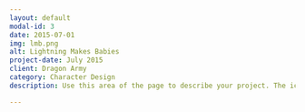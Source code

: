 ```yaml
---
layout: default
modal-id: 3
date: 2015-07-01
img: lmb.png
alt: Lightning Makes Babies
project-date: July 2015
client: Dragon Army
category: Character Design
description: Use this area of the page to describe your project. The icon above is part of a free icon set by <a href="https://sellfy.com/p/8Q9P/jV3VZ/">Flat Icons</a>. On their website, you can download their free set with 16 icons, or you can purchase the entire set with 146 icons for only $12!

---
```

